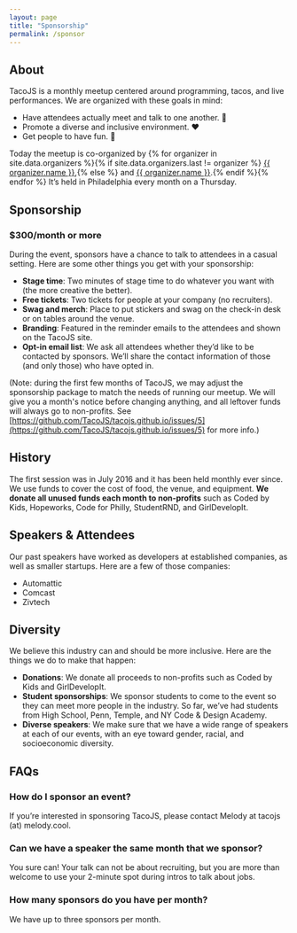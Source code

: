 ```yaml
---
layout: page
title: "Sponsorship"
permalink: /sponsor
---
```


## About

TacoJS is a monthly meetup centered around programming, tacos, and live performances. We are organized with these goals in mind:

- Have attendees actually meet and talk to one another. :wave:
- Promote a diverse and inclusive environment. :heart:
- Get people to have fun. :tada:

Today the meetup is co-organized by {% for organizer in site.data.organizers %}{% if site.data.organizers.last != organizer %}
  <a href="https://twitter.com/{{ organizer.twitter }}" target="_blank">{{ organizer.name }}</a>,{% else %} and <a href="https://twitter.com/{{ organizer.twitter }}" target="_blank">{{ organizer.name }}</a>.{% endif %}{% endfor %} It’s held in Philadelphia every month on a Thursday.

## Sponsorship

### $300/month or more

During the event, sponsors have a chance to talk to attendees in a casual setting. Here are some other things you get with your sponsorship:

- **Stage time**: Two minutes of stage time to do whatever you want with (the more creative the better).
- **Free tickets**: Two tickets for people at your company (no recruiters).
- **Swag and merch**: Place to put stickers and swag on the check-in desk or on tables around the venue.
- **Branding**: Featured in the reminder emails to the attendees and shown on the TacoJS site.
- **Opt-in email list**: We ask all attendees whether they’d like to be contacted by sponsors. We’ll share the contact information of those (and only those) who have opted in.

(Note: during the first few months of TacoJS, we may adjust the sponsorship package to match the needs of running our meetup. We will give you a month's notice before changing anything, and all leftover funds will always go to non-profits. See [https://github.com/TacoJS/tacojs.github.io/issues/5](https://github.com/TacoJS/tacojs.github.io/issues/5) for more info.)

## History

The first session was in July 2016 and it has been held monthly ever since. We use funds to cover the cost of food, the venue, and equipment. **We donate all unused funds each month to non-profits** such as Coded by Kids, Hopeworks, Code for Philly, StudentRND, and GirlDevelopIt.

## Speakers & Attendees

Our past speakers have worked as developers at established companies, as well as smaller startups. Here are a few of those companies:

- Automattic
- Comcast
- Zivtech

<!-- Our attendees are roughly the same ratio of people from larger and smaller companies, leaning toward smaller startups. Around 35% of our attendees are women. -->

## Diversity

We believe this industry can and should be more inclusive. Here are the things we do to make that happen:

- **Donations**: We donate all proceeds to non-profits such as Coded by Kids and GirlDevelopIt.
- **Student sponsorships**: We sponsor students to come to the event so they can meet more people in the industry. So far, we’ve had students from High School, Penn, Temple, and NY Code &amp; Design Academy.
- **Diverse speakers**: We make sure that we have a wide range of speakers at each of our events, with an eye toward gender, racial, and socioeconomic diversity.

## FAQs

### How do I sponsor an event?

If you’re interested in sponsoring TacoJS, please contact Melody at tacojs (at) melody.cool.

### Can we have a speaker the same month that we sponsor?

You sure can! Your talk can not be about recruiting, but you are more than welcome to use your 2-minute spot during intros to talk about jobs.

### How many sponsors do you have per month?

We have up to three sponsors per month.
